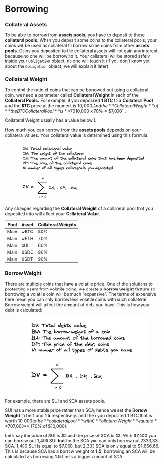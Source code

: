 # Borrowing

### Collateral Assets

To be able to borrow from **assets pools**, you have to deposit to these **collateral pools**. When you deposit some coins to the collateral pools, your coins will be used as collateral to borrow some coins from other **assets pools**. Coins you deposited to the collateral assets will not gain any interest, because no one will be borrowing it. Your collateral will be stored safely inside your `Obligation` object, no one will touch it (if you don’t know yet about the `Obligation` object, we will explain it later).



### Collateral Weight

To control the ratio of coins that can be borrowed out using a collateral coin, we need a parameter called **Collateral Weight** in each of the **Collateral Pools.** For example, if you deposited **1 BTC** to a **Collateral Pool** and the **BTC** price at the moment is $10,000. And the **Collateral Weight** of **the BTC Collateral Pool** is **70%**. That means you can only borrow out **70%** of your BTC coins value or equal to `$10,000 x 70% = $7,000` .

Collateral Weight usually has a value below 1.

How much you can borrow from the **assets pools** depends on your collateral values. Your collateral value is determined using this formula:

<figure><img src="../.gitbook/assets/image (1).png" alt=""><figcaption></figcaption></figure>

Any changes regarding the **Collateral Weight** of a collateral pool that you deposited into will affect your **Collateral Value**.



| Pool | Asset | Collateral Weights |
| ---- | ----- | ------------------ |
| Main | wBTC  | 80%                |
| Main | wETH  | 70%                |
| Main | SUI   | 60%                |
| Main | USDC  | 90%                |
| Main | USDT  | 90%                |

### Borrow Weight

There are multiple coins that have a volatile price. One of the solutions to protecting users from volatile coins, we create a **borrow weight** feature so borrowing a volatile coin will be much “expensive”. The terms of expensive here mean you can only borrow less volatile coins with such collateral. Borrow weight will affect the amount of debt you have. This is how your debt is calculated:

<figure><img src="../.gitbook/assets/image.png" alt=""><figcaption></figcaption></figure>

For example, there are SUI and SCA assets pools.

SUI has a more stable price rather than SCA, hence we set the B**orrow Weight** to be **1** and **1.5** respectively. and then you deposited 1 BTC that is worth $10,000 to the **collateral pool** with C**ollateral Weight** equal to **70%** and your collateral value is **$7,000** (70% of $10,000).

Let’s say the price of SUI is $5 and the price of SCA is $3. With $7,000 you can borrow out 1,400 SUI **but** for the SCA you can only borrow out 2333,33 SCA. 1,400 SUI is equal to $7,000, but 2,333 SCA is only equal to $4,666.66. This is because SCA has a borrow weight of **1.5**, borrowing an SCA will be calculated as borrowing **1.5** times a bigger amount of SCA.
